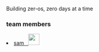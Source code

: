 Building zer-os, zero days at a time

### team members
 <li>
   <a href="https://github.com/aquaticcalf">
      sam
      <span>&nbsp;</span>
      <img src="https://avatars.githubusercontent.com/u/126369826?v=4" width="30">
  </a>
</li>
